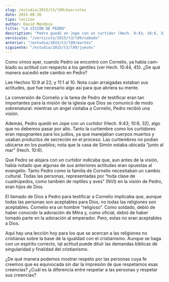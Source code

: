 ```yaml
---
slug: /estudia/2015/t3/l09/miercoles
date: 2015-08-26
tipo: leccion
author: David Mendoza
title: "LA VISIÓN DE PEDRO"
description: "Pedro quedó en Jope con un curtidor (Hech. 9:43; 10:6, 32), algo que no debemos pasar por alto. Tanto la curtiembre como los curtidores eran repugnantes para los judíos, ya que manejaban cuerpos muertos y usaban productos de secreción en el proceso. Las curtiembres no podían ubicarse en los pueblos; nota que la casa de Simón estaba ubicada “junto al mar”"
versiculo: "/versiculo/2015/t3/l09/sabado"
anterior: "/estudia/2015/t3/l09/martes"
siguiente: "/estudia/2015/t3/l09/jueves"
---
```


Como vimos ayer, cuando Pedro se encontró con Cornelio, ya había cam- biado su actitud con respecto a los gentiles (ver Hech. 10:44, 45). ¿De qué manera sucedió este cambio en Pedro?

Lee Hechos 10:9 al 22; y 11:1 al 10. Nota cuán arraigadas estaban sus actitudes, que fue necesario algo así para que abriera su mente.

La conversión de Cornelio y la tarea de Pedro de testificar eran tan importantes para la misión de la iglesia que Dios se comunicó de modo sobrenatural: mientras un ángel visitaba a Cornelio, Pedro recibió una visión.

Además, Pedro quedó en Jope con un curtidor (Hech. 9:43; 10:6, 32), algo que no debemos pasar por alto. Tanto la curtiembre como los curtidores eran repugnantes para los judíos, ya que manejaban cuerpos muertos y usaban productos de secreción en el proceso. Las curtiembres no podían ubicarse en los pueblos; nota que la casa de Simón estaba ubicada “junto al mar” (Hech. 10:6).

Que Pedro se alojara con un curtidor indicaba que, aun antes de la visión, había notado que algunas de sus anteriores actitudes eran opuestas al evangelio. Tanto Pedro como la familia de Cornelio necesitaban un cambio cultural. Todas las personas, representadas por “toda clase de cuadrúpedos, como también de reptiles y aves” (NVI) en la visión de Pedro, eran hijos de Dios.

El llamado de Dios a Pedro para testificar a Cornelio implicaba que, aunque todas las personas son aceptables para Dios, no todas las religiones son aceptables. Cornelio era un hombre “religioso”. Como soldado, debió de haber conocido la adoración de Mitra y, como oficial, debió de haber tomado parte en la adoración al emperador. Pero, estas no eran aceptables a Dios.

Aquí hay una lección hoy para los que se acercan a las religiones no cristianas sobre la base de la igualdad con el cristianismo. Aunque se haga con un espíritu correcto, tal actitud puede diluir las demandas bíblicas de singularidad y finalidad del cristianismo.

¿De qué manera podemos mostrar respeto por las personas cuya fe creemos que es equivocada sin dar la impresión de que respetamos esas creencias? ¿Cuál es la diferencia entre respetar a las personas y respetar sus creencias?
